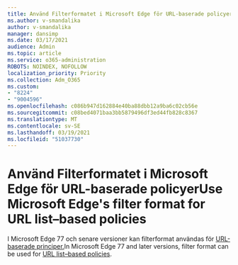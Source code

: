 ```yaml
---
title: Använd Filterformatet i Microsoft Edge för URL-baserade policyer
ms.author: v-smandalika
author: v-smandalika
manager: dansimp
ms.date: 03/17/2021
audience: Admin
ms.topic: article
ms.service: o365-administration
ROBOTS: NOINDEX, NOFOLLOW
localization_priority: Priority
ms.collection: Adm_O365
ms.custom:
- "8224"
- "9004596"
ms.openlocfilehash: c086b947d162884e40ba88dbb12a9ba6c02cb56e
ms.sourcegitcommit: c08bed4071baa3bb5879496df3ed44fb828c8367
ms.translationtype: MT
ms.contentlocale: sv-SE
ms.lasthandoff: 03/19/2021
ms.locfileid: "51037730"
---
```

# <a name="use-microsoft-edges-filter-format-for-url-listbased-policies"></a><span data-ttu-id="c3d04-102">Använd Filterformatet i Microsoft Edge för URL-baserade policyer</span><span class="sxs-lookup"><span data-stu-id="c3d04-102">Use Microsoft Edge's filter format for URL list–based policies</span></span>

<span data-ttu-id="c3d04-103">I Microsoft Edge 77 och senare versioner kan filterformat användas för [URL-baserade principer.](https://docs.microsoft.com/deployedge/edge-learnmmore-url-list-filter%20format)</span><span class="sxs-lookup"><span data-stu-id="c3d04-103">In Microsoft Edge 77 and later versions, filter format can be used for [URL list–based policies](https://docs.microsoft.com/deployedge/edge-learnmmore-url-list-filter%20format).</span></span>

